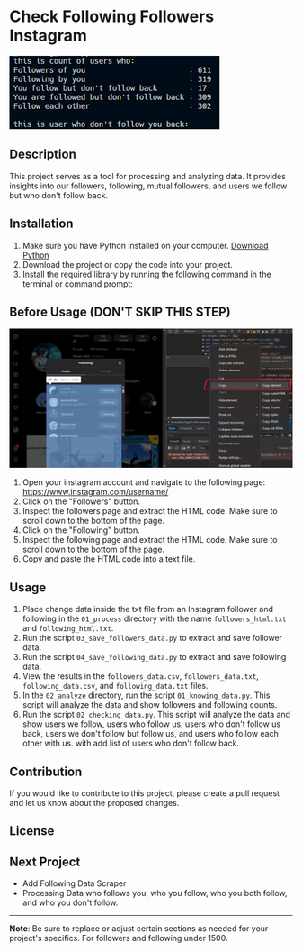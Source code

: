 # Check Following Followers Instagram
![Sample Result](images/result.png "This is the result of my awesome project.")

## Description
This project serves as a tool for processing and analyzing data. It provides insights into our followers, following, mutual followers, and users we follow but who don't follow back.

## Installation
1. Make sure you have Python installed on your computer. [Download Python](https://www.python.org/downloads/)
2. Download the project or copy the code into your project.
3. Install the required library by running the following command in the terminal or command prompt:

## Before Usage (DON'T SKIP THIS STEP)
![How to use](images/how_to_use.png "How to use")
1. Open your instagram account and navigate to the following page: https://www.instagram.com/username/
2. Click on the "Followers" button.
3. Inspect the followers page and extract the HTML code. Make sure to scroll down to the bottom of the page.
4. Click on the "Following" button.
5. Inspect the following page and extract the HTML code. Make sure to scroll down to the bottom of the page.
6. Copy and paste the HTML code into a text file.

## Usage
1. Place change data inside the txt file from an Instagram follower and following in the `01_process` directory with the name `followers_html.txt` and `following_html.txt`.
2. Run the script `03_save_followers_data.py` to extract and save follower data.
3. Run the script `04_save_following_data.py` to extract and save following data.
4. View the results in the `followers_data.csv`, `followers_data.txt`, `following_data.csv`, and `following_data.txt` files.
5. In the `02_analyze` directory, run the script `01_knowing_data.py`. This script will analyze the data and show followers and following counts.
6. Run the script `02_checking_data.py`. This script will analyze the data and show users we follow, users who follow us, users who don't follow us back, users we don't follow but follow us, and users who follow each other with us. with add list of users who don't follow back.

## Contribution
If you would like to contribute to this project, please create a pull request and let us know about the proposed changes.

## License

## Next Project
- Add Following Data Scraper
- Processing Data who follows you, who you follow, who you both follow, and who you don't follow.

---
**Note**: Be sure to replace or adjust certain sections as needed for your project's specifics. For followers and following under 1500.
